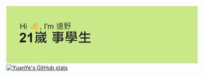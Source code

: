 ![header](https://github.com/YuanYeYouTao/YuanYeYouTao/blob/main/header.png)
[![YuanYe's GitHub stats](https://github-readme-stats.vercel.app/api?username=YuanYeYouTao&show_icons=true&theme=radical)](https://github.com/anuraghazra/github-readme-stats)
<!--
**YuanYeYouTao/YuanYeYouTao** is a ✨ _special_ ✨ repository because its `README.md` (this file) appears on your GitHub profile.

Here are some ideas to get you started:

- 🔭 I’m currently working on ...
- 🌱 I’m currently learning ...
- 👯 I’m looking to collaborate on ...
- 🤔 I’m looking for help with ...
- 💬 Ask me about ...
- 📫 How to reach me: ...
- 😄 Pronouns: ...
- ⚡ Fun fact: ...
-->
